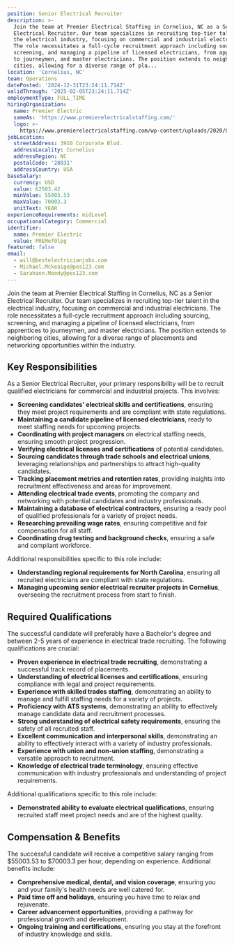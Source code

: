 ```yaml
---
position: Senior Electrical Recruiter
description: >-
  Join the team at Premier Electrical Staffing in Cornelius, NC as a Senior
  Electrical Recruiter. Our team specializes in recruiting top-tier talent in
  the electrical industry, focusing on commercial and industrial electricians.
  The role necessitates a full-cycle recruitment approach including sourcing,
  screening, and managing a pipeline of licensed electricians, from apprentices
  to journeymen, and master electricians. The position extends to neighboring
  cities, allowing for a diverse range of pla...
location: 'Cornelius, NC'
team: Operations
datePosted: '2024-12-31T23:24:11.714Z'
validThrough: '2025-02-05T23:24:11.714Z'
employmentType: FULL_TIME
hiringOrganization:
  name: Premier Electric
  sameAs: 'https://www.premierelectricalstaffing.com/'
  logo: >-
    https://www.premierelectricalstaffing.com/wp-content/uploads/2020/05/Premier-Electrical-Staffing-logo.png
jobLocation:
  streetAddress: 3910 Corporate Blvd.
  addressLocality: Cornelius
  addressRegion: NC
  postalCode: '28031'
  addressCountry: USA
baseSalary:
  currency: USD
  value: 62503.42
  minValue: 55003.53
  maxValue: 70003.3
  unitText: YEAR
experienceRequirements: midLevel
occupationalCategory: Commercial
identifier:
  name: Premier Electric
  value: PREMef0lpg
featured: false
email:
  - will@bestelectricianjobs.com
  - Michael.Mckeaige@pes123.com
  - Sarahann.Moody@pes123.com
---
```




Join the team at Premier Electrical Staffing in Cornelius, NC as a Senior Electrical Recruiter. Our team specializes in recruiting top-tier talent in the electrical industry, focusing on commercial and industrial electricians. The role necessitates a full-cycle recruitment approach including sourcing, screening, and managing a pipeline of licensed electricians, from apprentices to journeymen, and master electricians. The position extends to neighboring cities, allowing for a diverse range of placements and networking opportunities within the industry.

## Key Responsibilities
As a Senior Electrical Recruiter, your primary responsibility will be to recruit qualified electricians for commercial and industrial projects. This involves:

- **Screening candidates' electrical skills and certifications**, ensuring they meet project requirements and are compliant with state regulations.
- **Maintaining a candidate pipeline of licensed electricians**, ready to meet staffing needs for upcoming projects.
- **Coordinating with project managers** on electrical staffing needs, ensuring smooth project progression.
- **Verifying electrical licenses and certifications** of potential candidates.
- **Sourcing candidates through trade schools and electrical unions**, leveraging relationships and partnerships to attract high-quality candidates.
- **Tracking placement metrics and retention rates**, providing insights into recruitment effectiveness and areas for improvement.
- **Attending electrical trade events**, promoting the company and networking with potential candidates and industry professionals.
- **Maintaining a database of electrical contractors**, ensuring a ready pool of qualified professionals for a variety of project needs.
- **Researching prevailing wage rates**, ensuring competitive and fair compensation for all staff.
- **Coordinating drug testing and background checks**, ensuring a safe and compliant workforce.

Additional responsibilities specific to this role include:

- **Understanding regional requirements for North Carolina**, ensuring all recruited electricians are compliant with state regulations.
- **Managing upcoming senior electrical recruiter projects in Cornelius**, overseeing the recruitment process from start to finish.

## Required Qualifications
The successful candidate will preferably have a Bachelor's degree and between 2-5 years of experience in electrical trade recruiting. The following qualifications are crucial:

- **Proven experience in electrical trade recruiting**, demonstrating a successful track record of placements.
- **Understanding of electrical licenses and certifications**, ensuring compliance with legal and project requirements.
- **Experience with skilled trades staffing**, demonstrating an ability to manage and fulfill staffing needs for a variety of projects.
- **Proficiency with ATS systems**, demonstrating an ability to effectively manage candidate data and recruitment processes.
- **Strong understanding of electrical safety requirements**, ensuring the safety of all recruited staff.
- **Excellent communication and interpersonal skills**, demonstrating an ability to effectively interact with a variety of industry professionals.
- **Experience with union and non-union staffing**, demonstrating a versatile approach to recruitment.
- **Knowledge of electrical trade terminology**, ensuring effective communication with industry professionals and understanding of project requirements.

Additional qualifications specific to this role include:

- **Demonstrated ability to evaluate electrical qualifications**, ensuring recruited staff meet project needs and are of the highest quality.

## Compensation & Benefits
The successful candidate will receive a competitive salary ranging from $55003.53 to $70003.3 per hour, depending on experience. Additional benefits include:

- **Comprehensive medical, dental, and vision coverage**, ensuring you and your family's health needs are well catered for.
- **Paid time off and holidays**, ensuring you have time to relax and rejuvenate.
- **Career advancement opportunities**, providing a pathway for professional growth and development.
- **Ongoing training and certifications**, ensuring you stay at the forefront of industry knowledge and skills.